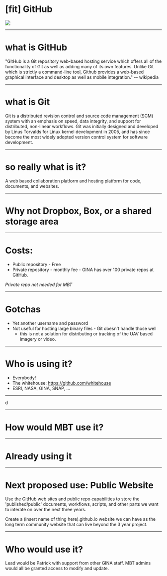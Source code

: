 # [fit] GitHub

![](https://assets-cdn.github.com/images/modules/logos_page/Octocat.png)

---
# what is GitHub

"GitHub is a Git repository web-based hosting service which offers all of the functionality of Git as well as adding many of its own features. Unlike Git which is strictly a command-line tool, Github provides a web-based graphical interface and desktop as well as mobile integration." -- wikipedia

---

# what is Git

Git is a distributed revision control and source code management (SCM) system with an emphasis on speed, data integrity, and support for distributed, non-linear workflows. Git was initially designed and developed by Linus Torvalds for Linux kernel development in 2005, and has since become the most widely adopted version control system for software development.

---

# so really what is it?

A web based collaboration platform and hosting platform for code, documents, and websites.

---

# Why not Dropbox, Box, or a shared storage area

---

# Costs:

* Public repository - Free
* Private repository - monthly fee - GINA has over 100 private repos at GitHub.

*Private repo not needed for MBT*

---

# Gotchas

* Yet another username and password
* Not useful for hosting large binary files - Git doesn't handle those well
  * this is not a solution for distributing or tracking of the UAV based imagery or video.

---

# Who is using it?

* Everybody!
* The whitehouse: https://github.com/whitehouse
* ESRI, NASA, GINA, SNAP, ...

---
 d
[](https://www.evernote.com/shard/s92/sh/2cd7b4fd-2f19-4e4a-b7a2-9aac9e0b565b/1ae41fee063e246f665f5248b188d9cd/res/db67da4d-3143-4515-b418-ac6a16228b4a/skitch.png?resizeSmall&width=832)

---

# How would MBT use it?

---

# Already using it


---

# Next proposed use: Public Website

Use the GitHub web sites and public repo capabilities to store the 'published/public' documents, workflows, scripts, and other parts we want to interate on over the next three years.

Create a (insert name of thing here).github.io website we can have as the long term community website that can live beyond the 3 year project.

---

# Who would use it?

Lead would be Patrick with support from other GINA staff.  MBT admins would all be granted access to modify and update.
